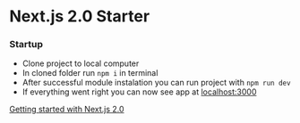 <h1>Next.js 2.0 Starter</h1>

<h3>Startup</h3>
<ul>
<li>Clone project to local computer</li>
<li>In cloned folder run <code>npm i</code> in terminal
<li>After successful module instalation you can run project with <code>npm run dev</code>
<li>If everything went right you can now see app at <a href="http://localhost:3000">localhost:3000</a>
</ul>

<a href="https://zeit.co/blog/next2">Getting started with Next.js 2.0</a>